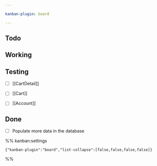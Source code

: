 ```yaml
---

kanban-plugin: board

---
```


## Todo



## Working



## Testing

- [ ] [[CartDetail]]
- [ ] [[Cart]]
- [ ] [[Account]]


## Done

- [ ] Populate more data in the database




%% kanban:settings
```
{"kanban-plugin":"board","list-collapse":[false,false,false,false]}
```
%%